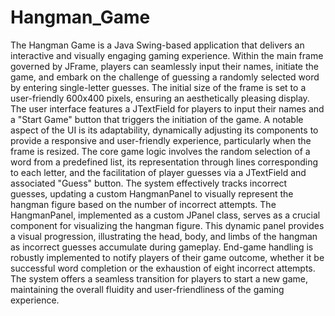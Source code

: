 # Hangman_Game

The Hangman Game is a Java Swing-based application that delivers an interactive and
visually engaging gaming experience. Within the main frame governed by JFrame,
players can seamlessly input their names, initiate the game, and embark on the challenge
of guessing a randomly selected word by entering single-letter guesses. The initial size of
the frame is set to a user-friendly 600x400 pixels, ensuring an aesthetically pleasing
display.
The user interface features a JTextField for players to input their names and a "Start
Game" button that triggers the initiation of the game. A notable aspect of the UI is its
adaptability, dynamically adjusting its components to provide a responsive and
user-friendly experience, particularly when the frame is resized.
The core game logic involves the random selection of a word from a predefined list, its
representation through lines corresponding to each letter, and the facilitation of player
guesses via a JTextField and associated "Guess" button. The system effectively tracks
incorrect guesses, updating a custom HangmanPanel to visually represent the hangman
figure based on the number of incorrect attempts.
The HangmanPanel, implemented as a custom JPanel class, serves as a crucial component
for visualizing the hangman figure. This dynamic panel provides a visual progression,
illustrating the head, body, and limbs of the hangman as incorrect guesses accumulate
during gameplay.
End-game handling is robustly implemented to notify players of their game outcome,
whether it be successful word completion or the exhaustion of eight incorrect attempts.
The system offers a seamless transition for players to start a new game, maintaining the
overall fluidity and user-friendliness of the gaming experience.
